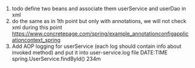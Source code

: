 1. todo define two beans and associate them userService and userDao in xml 
2. do the same as in 1th point but only with annotations, we will not check xml during this point
https://www.concretepage.com/spring/example_annotationconfigapplicationcontext_spring
3. Add AOP logging for userService (each log should contain info about invoked method) 
and put it into user-service.log file
DATE:TIME spring.UserService.findById() 234m